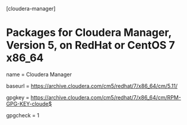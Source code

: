 [cloudera-manager]
# Packages for Cloudera Manager, Version 5, on RedHat or CentOS 7 x86_64
name = Cloudera Manager

baseurl = https://archive.cloudera.com/cm5/redhat/7/x86_64/cm/5.11/

gpgkey = https://archive.cloudera.com/cm5/redhat/7/x86_64/cm/RPM-GPG-KEY-cloude$

gpgcheck = 1
